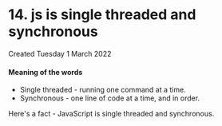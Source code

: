 # 14. js is single threaded and synchronous
Created Tuesday 1 March 2022

#### Meaning of the words
- Single threaded - running one command at a time.
- Synchronous - one line of code at a time, and in order.

Here's a fact - JavaScript is single threaded and synchronous.